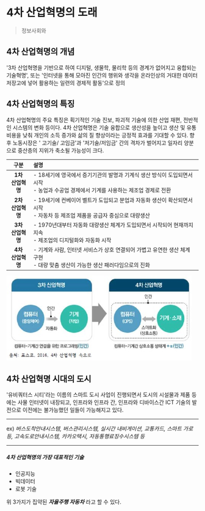 

# 4차 산업혁명의 도래

> 정보사회와
>
> 

## 4차 산업혁명의 개념  

'3차 산업혁명을 기반으로 하여 디지털, 생물학, 물리학 등의 경계가 없어지고 융합되는 기술혁명', 또는 '인터넷을 통해 모아진 인간의 행위와 생각을 온라인상의 거대한 데이터 저장고에 넣어 활용하는 일련의 경제적 활동'으로 정의



## 4차 산업혁명의 특징

4차 산업혁명의 주요 특징은 획기적인 기술 진보, 파괴적 기술에 의한 산업 재편, 전반적인 시스템의 변화 등이다. 4차 산업혁명은 기술 융합으로 생산성을 높이고 생산 및 유통 비용을 낮춰 개인의 소득 증가와 삶의 질 향상이라는 긍정적 효과를 기대할 수 있다.  향후 노동시장은 ' 고기술/ 고임금'과 '저기술/저임금' 간의 격차가 벌어지고 일자리 양분으로 중산층의 지위가 축소될 가능성이 크다.

|         구분         | 설명                                                         |
| :------------------: | :----------------------------------------------------------- |
| **1차<br>산업혁명**  | - 18세기에 영국에서 증기기관의 발명과 기계식 생산 방식이 도입되면서 시작 <br>- 농업과 수공업 경제에서 기계를 사용하는 제조업 경제로 전환 |
| **2차<br> 산업혁명** | - 19세기에 컨베이어 벨트가 도입되고 분업과 자동화 생산이 확산되면서 시작<br>- 자동차 등 제조업 제품을 공급자 중심으로 대량생산 |
| **3차<br> 산업혁명** | - 1970년대부터 자동화 대량생산 체계가 도입되면서 시작되어 현재까지 지속<br>- 제조업의 디지털화와 자동화 시작 |
| **4차<br> 산업혁명** | - 기계와 사람, 인터넷 서비스가 상호 연결되어 가볍고 유연한 생산 체계 구현<br>- 대량 맞춤 생산이 가능한 생산 패러다임으로의 진화 |

![그림01_3차산업과4차산업](/img/그림01_3차산업과4차산업.jpg)



## 4차 산업혁명 시대의 도시

'유비쿼터스 시티'라는 이름의 스마트 도시 사업이 진행되면서 도시의 시설물과 제품 등에는 사물 인터넷이 내장되고, 인프라와 인프라 간, 인프라와 디바이스간 ICT 기술의 발전으로 이전에는 불가능했던 일들이 가능해지고 있다.  

------

ex) *버스도착안내시스템, 버스관리시스템, 실시간 내비게이션, 교통카드, 스마트 가로등, 고속도로안내시스템, 카카오택시, 자동통행료징수시스템 등* 

------

##### 4차 산업혁명의 가장 대표적인 기술

- 인공지능
- 빅데이터
- 로봇 기술

위 3가지가 집약된 ***자율주행 자동차*** 라고 할 수 있다.
